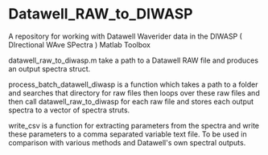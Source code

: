 Datawell_RAW_to_DIWASP
======================

A repository for working with Datawell Waverider data in the DIWASP ( DIrectional WAve SPectra ) Matlab Toolbox

datawell_raw_to_diwasp.m take a path to a Datawell RAW file and produces an output spectra struct.

process_batch_datawell_diwasp is a function which takes a path to a folder and searches that directory for raw files then loops over these raw files and then call datawell_raw_to_diwasp for each raw file and stores each output spectra to a vector of spectra struts.

write_csv is a function for extracting parameters from the spectra and write these parameters to a comma separated variable text file. To be used in comparison with various methods and Datawell's own spectral outputs.
